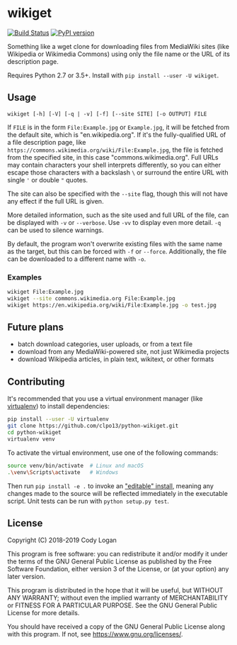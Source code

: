 # wikiget

[![Build Status](https://travis-ci.org/clpo13/python-wikiget.svg?branch=master)](https://travis-ci.org/clpo13/python-wikiget)
[![PyPI version](https://badge.fury.io/py/wikiget.svg)](https://badge.fury.io/py/wikiget)

Something like a wget clone for downloading files from MediaWiki sites (like
Wikipedia or Wikimedia Commons) using only the file name or the URL of its
description page.

Requires Python 2.7 or 3.5+. Install with `pip install --user -U wikiget`.

## Usage

`wikiget [-h] [-V] [-q | -v] [-f] [--site SITE] [-o OUTPUT] FILE`

If `FILE` is in the form `File:Example.jpg` or `Example.jpg`, it will be fetched
from the default site, which is "en.wikipedia.org". If it's the fully-qualified
URL of a file description page, like `https://commons.wikimedia.org/wiki/File:Example.jpg`,
the file is fetched from the specified site, in this case "commons.wikimedia.org".
Full URLs may contain characters your shell interprets differently, so you can
either escape those characters with a backslash `\` or surround the entire URL
with single `'` or double `"` quotes.

The site can also be specified with the `--site` flag, though this will not have
any effect if the full URL is given.

More detailed information, such as the site used and full URL of the file, can be
displayed with `-v` or `--verbose`. Use `-vv` to display even more detail. `-q` can
be used to silence warnings.

By default, the program won't overwrite existing files with the same name as the
target, but this can be forced with `-f` or `--force`. Additionally, the file can
be downloaded to a different name with `-o`.

### Examples

```bash
wikiget File:Example.jpg
wikiget --site commons.wikimedia.org File:Example.jpg
wikiget https://en.wikipedia.org/wiki/File:Example.jpg -o test.jpg
```

## Future plans

- batch download categories, user uploads, or from a text file
- download from any MediaWiki-powered site, not just Wikimedia projects
- download Wikipedia articles, in plain text, wikitext, or other formats

## Contributing

It's recommended that you use a virtual environment manager (like
[virtualenv](https://virtualenv.pypa.io/en/latest/)) to install dependencies:

```bash
pip install --user -U virtualenv
git clone https://github.com/clpo13/python-wikiget.git
cd python-wikiget
virtualenv venv
```

To activate the virtual environment, use one of the following commands:

```bash
source venv/bin/activate  # Linux and macOS
.\venv\Scripts\activate   # Windows
```

Then run `pip install -e .` to invoke an
["editable" install](https://pip.pypa.io/en/stable/reference/pip_install/#editable-installs),
meaning any changes made to the source will be reflected immediately in the
executable script. Unit tests can be run with `python setup.py test`.

## License

Copyright (C) 2018-2019 Cody Logan

This program is free software: you can redistribute it and/or modify
it under the terms of the GNU General Public License as published by
the Free Software Foundation, either version 3 of the License, or
(at your option) any later version.

This program is distributed in the hope that it will be useful,
but WITHOUT ANY WARRANTY; without even the implied warranty of
MERCHANTABILITY or FITNESS FOR A PARTICULAR PURPOSE. See the
GNU General Public License for more details.

You should have received a copy of the GNU General Public License
along with this program. If not, see <https://www.gnu.org/licenses/>.
